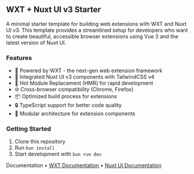 ## WXT + Nuxt UI v3 Starter

A minimal starter template for building web extensions with WXT and Nuxt UI v3. This template provides a streamlined setup for developers who want to create beautiful, accessible browser extensions using Vue 3 and the latest version of Nuxt UI.

### Features
- 🚀 Powered by WXT - the next-gen web extension framework
- 🎨 Integrated Nuxt UI v3 components with TailwindCSS v4
- 🔄 Hot Module Replacement (HMR) for rapid development
- 🌐 Cross-browser compatibility (Chrome, Firefox)
- 📦 Optimized build process for extensions
- 🔒 TypeScript support for better code quality
- 🧩 Modular architecture for extension components

### Getting Started

1.	Clone this repository
2.	Run `bun install`
3.	Start development with `bun run dev`

Documentation
•	[WXT Documentation](https://wxt.dev)
•	[Nuxt UI Documentation](https://ui.nuxt.com)
